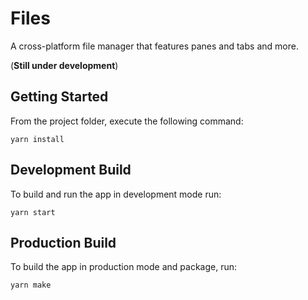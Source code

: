 # Files

A cross-platform file manager that features panes and tabs and more.

(**Still under development**)

## Getting Started

From the project folder, execute the following command:

```
yarn install
```

## Development Build

To build and run the app in development mode run:

```
yarn start
```

## Production Build

To build the app in production mode and package, run:

```
yarn make
```
